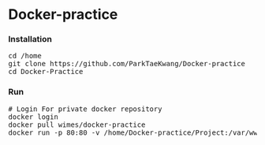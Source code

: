 
# Docker-practice
### Installation
<pre>
cd /home
git clone https://github.com/ParkTaeKwang/Docker-practice
cd Docker-Practice
</pre>
### Run
<pre>
# Login For private docker repository
docker login
docker pull wimes/docker-practice
docker run -p 80:80 -v /home/Docker-practice/Project:/var/www/html kopi2642/docker-practice
</pre>
